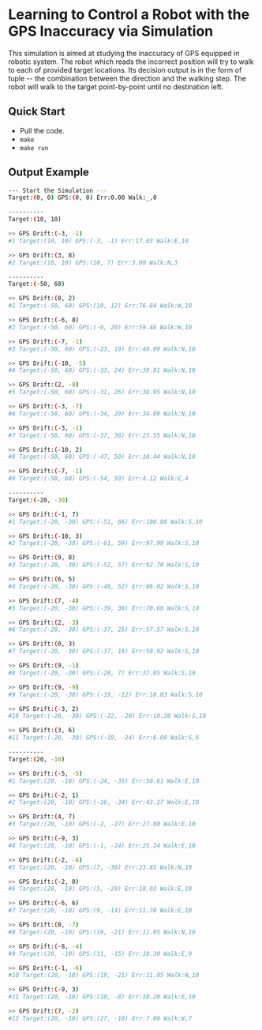 # Learning to Control a Robot with the GPS Inaccuracy via Simulation

This simulation is aimed at studying the inaccuracy of GPS equipped in robotic system.
The robot which reads the incorrect position will try to walk to each of provided target locations.
Its decision output is in the form of tuple -- the combination between the direction and the walking step.
The robot will walk to the target point-by-point until no destination left.


## Quick Start

* Pull the code.
* `make` 
* `make run`


## Output Example

```bash
--- Start the Simulation ---
Target:(0, 0) GPS:(0, 0) Err:0.00 Walk:_,0 

----------
Target:(10, 10)

>> GPS Drift:(-3, -1)
#1 Target:(10, 10) GPS:(-3, -1) Err:17.03 Walk:E,10 

>> GPS Drift:(3, 8)
#2 Target:(10, 10) GPS:(10, 7) Err:3.00 Walk:N,3 

----------
Target:(-50, 60)

>> GPS Drift:(0, 2)
#1 Target:(-50, 60) GPS:(10, 12) Err:76.84 Walk:W,10 

>> GPS Drift:(-6, 8)
#2 Target:(-50, 60) GPS:(-6, 20) Err:59.46 Walk:W,10 

>> GPS Drift:(-7, -1)
#3 Target:(-50, 60) GPS:(-23, 19) Err:49.09 Walk:N,10 

>> GPS Drift:(-10, -5)
#4 Target:(-50, 60) GPS:(-33, 24) Err:39.81 Walk:N,10 

>> GPS Drift:(2, -8)
#5 Target:(-50, 60) GPS:(-31, 26) Err:38.95 Walk:N,10 

>> GPS Drift:(-3, -7)
#6 Target:(-50, 60) GPS:(-34, 29) Err:34.89 Walk:N,10 

>> GPS Drift:(-3, -1)
#7 Target:(-50, 60) GPS:(-37, 38) Err:25.55 Walk:N,10 

>> GPS Drift:(-10, 2)
#8 Target:(-50, 60) GPS:(-47, 50) Err:10.44 Walk:N,10 

>> GPS Drift:(-7, -1)
#9 Target:(-50, 60) GPS:(-54, 59) Err:4.12 Walk:E,4 

----------
Target:(-20, -30)

>> GPS Drift:(-1, 7)
#1 Target:(-20, -30) GPS:(-51, 66) Err:100.88 Walk:S,10 

>> GPS Drift:(-10, 3)
#2 Target:(-20, -30) GPS:(-61, 59) Err:97.99 Walk:S,10 

>> GPS Drift:(9, 8)
#3 Target:(-20, -30) GPS:(-52, 57) Err:92.70 Walk:S,10 

>> GPS Drift:(6, 5)
#4 Target:(-20, -30) GPS:(-46, 52) Err:86.02 Walk:S,10 

>> GPS Drift:(7, -4)
#5 Target:(-20, -30) GPS:(-39, 38) Err:70.60 Walk:S,10 

>> GPS Drift:(2, -3)
#6 Target:(-20, -30) GPS:(-37, 25) Err:57.57 Walk:S,10 

>> GPS Drift:(0, 3)
#7 Target:(-20, -30) GPS:(-37, 18) Err:50.92 Walk:S,10 

>> GPS Drift:(9, -1)
#8 Target:(-20, -30) GPS:(-28, 7) Err:37.85 Walk:S,10 

>> GPS Drift:(9, -9)
#9 Target:(-20, -30) GPS:(-19, -12) Err:18.03 Walk:S,10 

>> GPS Drift:(-3, 2)
#10 Target:(-20, -30) GPS:(-22, -20) Err:10.20 Walk:S,10 

>> GPS Drift:(3, 6)
#11 Target:(-20, -30) GPS:(-19, -24) Err:6.08 Walk:S,6 

----------
Target:(20, -10)

>> GPS Drift:(-5, -5)
#1 Target:(20, -10) GPS:(-24, -35) Err:50.61 Walk:E,10 

>> GPS Drift:(-2, 1)
#2 Target:(20, -10) GPS:(-16, -34) Err:43.27 Walk:E,10 

>> GPS Drift:(4, 7)
#3 Target:(20, -10) GPS:(-2, -27) Err:27.80 Walk:E,10 

>> GPS Drift:(-9, 3)
#4 Target:(20, -10) GPS:(-1, -24) Err:25.24 Walk:E,10 

>> GPS Drift:(-2, -6)
#5 Target:(20, -10) GPS:(7, -30) Err:23.85 Walk:N,10 

>> GPS Drift:(-2, 0)
#6 Target:(20, -10) GPS:(5, -20) Err:18.03 Walk:E,10 

>> GPS Drift:(-6, 6)
#7 Target:(20, -10) GPS:(9, -14) Err:11.70 Walk:E,10 

>> GPS Drift:(0, -7)
#8 Target:(20, -10) GPS:(19, -21) Err:11.05 Walk:N,10 

>> GPS Drift:(-8, -4)
#9 Target:(20, -10) GPS:(11, -15) Err:10.30 Walk:E,9 

>> GPS Drift:(-1, -6)
#10 Target:(20, -10) GPS:(19, -21) Err:11.05 Walk:N,10 

>> GPS Drift:(-9, 3)
#11 Target:(20, -10) GPS:(10, -8) Err:10.20 Walk:E,10 

>> GPS Drift:(7, -2)
#12 Target:(20, -10) GPS:(27, -10) Err:7.00 Walk:W,7 
```
